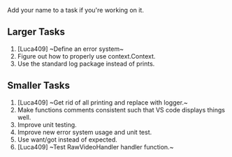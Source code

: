 Add your name to a task if you're working on it.

## Larger Tasks
1. [Luca409] ~Define an error system~
1. Figure out how to properly use context.Context.
1. Use the standard log package instead of prints.

## Smaller Tasks
1. [Luca409] ~Get rid of all printing and replace with logger.~
1. Make functions comments consistent such that VS code displays things well.
1. Improve unit testing.
1. Improve new error system usage and unit test.
1. Use want/got instead of expected.
1. [Luca409] ~Test RawVideoHandler handler function.~